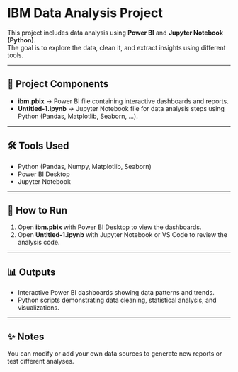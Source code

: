 # IBM Data Analysis Project

This project includes data analysis using **Power BI** and **Jupyter Notebook (Python)**.  
The goal is to explore the data, clean it, and extract insights using different tools.

---

## 📂 Project Components
- **ibm.pbix** → Power BI file containing interactive dashboards and reports.
- **Untitled-1.ipynb** → Jupyter Notebook file for data analysis steps using Python (Pandas, Matplotlib, Seaborn, ...).

---

## 🛠️ Tools Used
- Python (Pandas, Numpy, Matplotlib, Seaborn)
- Power BI Desktop
- Jupyter Notebook

---

## 🚀 How to Run
1. Open **ibm.pbix** with Power BI Desktop to view the dashboards.
2. Open **Untitled-1.ipynb** with Jupyter Notebook or VS Code to review the analysis code.

---

## 📊 Outputs
- Interactive Power BI dashboards showing data patterns and trends.
- Python scripts demonstrating data cleaning, statistical analysis, and visualizations.

---

## ✨ Notes
You can modify or add your own data sources to generate new reports or test different analyses.
